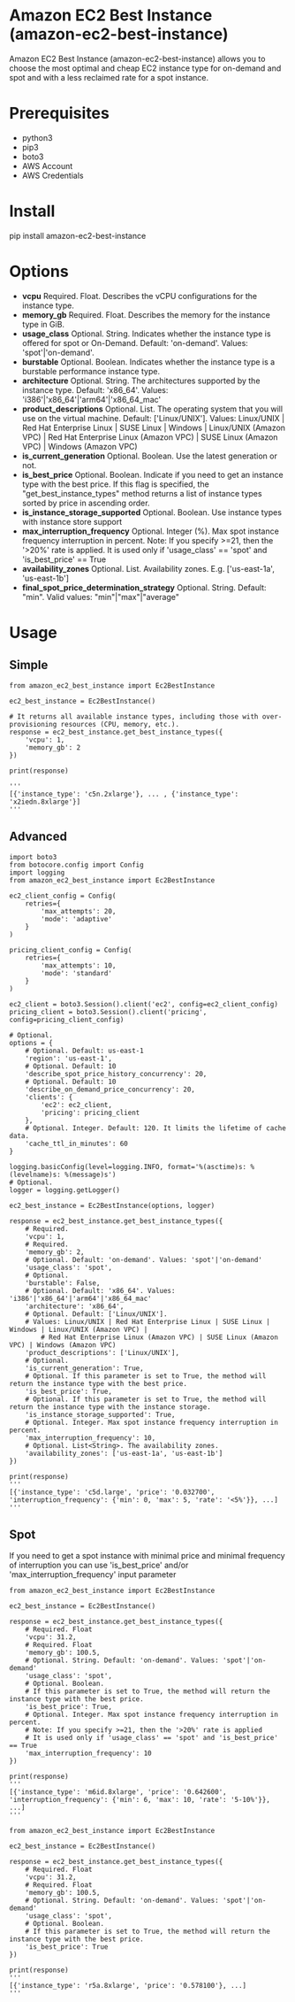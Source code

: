 # Amazon EC2 Best Instance (amazon-ec2-best-instance)

Amazon EC2 Best Instance (amazon-ec2-best-instance) allows you to choose the most optimal and cheap EC2 instance type for on-demand and spot and with a less reclaimed rate for a spot instance.

# Prerequisites
* python3
* pip3
* boto3  
* AWS Account
* AWS Credentials

# Install
pip install amazon-ec2-best-instance

# Options

* **vcpu** Required. Float. Describes the vCPU configurations for the instance type.
* **memory_gb** Required. Float. Describes the memory for the instance type in GiB.
* **usage_class** Optional. String. Indicates whether the instance type is offered for spot or On-Demand. Default: 'on-demand'. Values: 'spot'|'on-demand'.
* **burstable** Optional. Boolean. Indicates whether the instance type is a burstable performance instance type.
* **architecture** Optional. String. The architectures supported by the instance type. Default: 'x86_64'. Values: 'i386'|'x86_64'|'arm64'|'x86_64_mac'
* **product_descriptions** Optional. List<String>. The operating system that you will use on the virtual machine. Default: ['Linux/UNIX']. Values: Linux/UNIX | Red Hat Enterprise Linux | SUSE Linux | Windows | Linux/UNIX (Amazon VPC) | Red Hat Enterprise Linux (Amazon VPC) | SUSE Linux (Amazon VPC) | Windows (Amazon VPC)
* **is_current_generation** Optional. Boolean. Use the latest generation or not.
* **is_best_price** Optional. Boolean. Indicate if you need to get an instance type with the best price. If this flag is specified, the "get_best_instance_types" method returns a list of instance types sorted by price in ascending order.
* **is_instance_storage_supported** Optional. Boolean. Use instance types with instance store support
* **max_interruption_frequency** Optional. Integer (%). Max spot instance frequency interruption in percent. Note: If you specify >=21, then the '>20%' rate is applied. It is used only if 'usage_class' == 'spot' and 'is_best_price' == True
* **availability_zones** Optional. List<String>. Availability zones. E.g. ['us-east-1a', 'us-east-1b']
* **final_spot_price_determination_strategy** Optional. String. Default: "min". Valid values: "min"|"max"|"average"

# Usage

## Simple

```
from amazon_ec2_best_instance import Ec2BestInstance

ec2_best_instance = Ec2BestInstance()

# It returns all available instance types, including those with over-provisioning resources (CPU, memory, etc.).
response = ec2_best_instance.get_best_instance_types({
    'vcpu': 1,
    'memory_gb': 2
})

print(response)

'''
[{'instance_type': 'c5n.2xlarge'}, ... , {'instance_type': 'x2iedn.8xlarge'}]
'''
```

## Advanced

```
import boto3
from botocore.config import Config
import logging
from amazon_ec2_best_instance import Ec2BestInstance

ec2_client_config = Config(
    retries={
        'max_attempts': 20,
        'mode': 'adaptive'
    }
)

pricing_client_config = Config(
    retries={
        'max_attempts': 10,
        'mode': 'standard'
    }
)

ec2_client = boto3.Session().client('ec2', config=ec2_client_config)
pricing_client = boto3.Session().client('pricing', config=pricing_client_config)

# Optional.
options = {
    # Optional. Default: us-east-1
    'region': 'us-east-1',
    # Optional. Default: 10
    'describe_spot_price_history_concurrency': 20,
    # Optional. Default: 10
    'describe_on_demand_price_concurrency': 20,
    'clients': {
        'ec2': ec2_client,
        'pricing': pricing_client
    },
    # Optional. Integer. Default: 120. It limits the lifetime of cache data.
    'cache_ttl_in_minutes': 60
}

logging.basicConfig(level=logging.INFO, format='%(asctime)s: %(levelname)s: %(message)s')
# Optional.
logger = logging.getLogger()

ec2_best_instance = Ec2BestInstance(options, logger)

response = ec2_best_instance.get_best_instance_types({
    # Required.
    'vcpu': 1,
    # Required.
    'memory_gb': 2,
    # Optional. Default: 'on-demand'. Values: 'spot'|'on-demand'
    'usage_class': 'spot',
    # Optional.
    'burstable': False,
    # Optional. Default: 'x86_64'. Values: 'i386'|'x86_64'|'arm64'|'x86_64_mac'
    'architecture': 'x86_64',
    # Optional. Default: ['Linux/UNIX'].
    # Values: Linux/UNIX | Red Hat Enterprise Linux | SUSE Linux | Windows | Linux/UNIX (Amazon VPC) | 
        # Red Hat Enterprise Linux (Amazon VPC) | SUSE Linux (Amazon VPC) | Windows (Amazon VPC)
    'product_descriptions': ['Linux/UNIX'],
    # Optional.
    'is_current_generation': True,
    # Optional. If this parameter is set to True, the method will return the instance type with the best price.
    'is_best_price': True,
    # Optional. If this parameter is set to True, the method will return the instance type with the instance storage.
    'is_instance_storage_supported': True,
    # Optional. Integer. Max spot instance frequency interruption in percent.
    'max_interruption_frequency': 10,
    # Optional. List<String>. The availability zones.
    'availability_zones': ['us-east-1a', 'us-east-1b']
})

print(response)
'''
[{'instance_type': 'c5d.large', 'price': '0.032700', 'interruption_frequency': {'min': 0, 'max': 5, 'rate': '<5%'}}, ...]
'''

```

## Spot

If you need to get a spot instance with minimal price and minimal frequency of interruption you can use 'is_best_price' and/or 'max_interruption_frequency' input parameter

```
from amazon_ec2_best_instance import Ec2BestInstance

ec2_best_instance = Ec2BestInstance()

response = ec2_best_instance.get_best_instance_types({
    # Required. Float
    'vcpu': 31.2,
    # Required. Float
    'memory_gb': 100.5,
    # Optional. String. Default: 'on-demand'. Values: 'spot'|'on-demand'
    'usage_class': 'spot',
    # Optional. Boolean.
    # If this parameter is set to True, the method will return the instance type with the best price.
    'is_best_price': True,
    # Optional. Integer. Max spot instance frequency interruption in percent.
    # Note: If you specify >=21, then the '>20%' rate is applied
    # It is used only if 'usage_class' == 'spot' and 'is_best_price' == True
    'max_interruption_frequency': 10
})

print(response)
'''
[{'instance_type': 'm6id.8xlarge', 'price': '0.642600', 'interruption_frequency': {'min': 6, 'max': 10, 'rate': '5-10%'}}, ...]
'''
```

```
from amazon_ec2_best_instance import Ec2BestInstance

ec2_best_instance = Ec2BestInstance()

response = ec2_best_instance.get_best_instance_types({
    # Required. Float
    'vcpu': 31.2,
    # Required. Float
    'memory_gb': 100.5,
    # Optional. String. Default: 'on-demand'. Values: 'spot'|'on-demand'
    'usage_class': 'spot',
    # Optional. Boolean.
    # If this parameter is set to True, the method will return the instance type with the best price.
    'is_best_price': True
})

print(response)
'''
[{'instance_type': 'r5a.8xlarge', 'price': '0.578100'}, ...]
'''
```